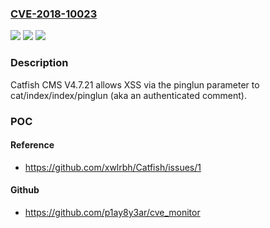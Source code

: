 ### [CVE-2018-10023](https://cve.mitre.org/cgi-bin/cvename.cgi?name=CVE-2018-10023)
![](https://img.shields.io/static/v1?label=Product&message=n%2Fa&color=blue)
![](https://img.shields.io/static/v1?label=Version&message=n%2Fa&color=blue)
![](https://img.shields.io/static/v1?label=Vulnerability&message=n%2Fa&color=brighgreen)

### Description

Catfish CMS V4.7.21 allows XSS via the pinglun parameter to cat/index/index/pinglun (aka an authenticated comment).

### POC

#### Reference
- https://github.com/xwlrbh/Catfish/issues/1

#### Github
- https://github.com/p1ay8y3ar/cve_monitor

